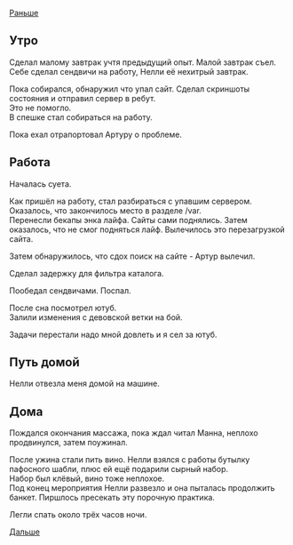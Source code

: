[Раньше](2019.12.05.md)  
## Утро
Сделал малому завтрак учтя предыдущий опыт. Малой завтрак съел. Себе сделал сендвичи на работу, Нелли её нехитрый завтрак.

Пока собирался, обнаружил что упал сайт. Сделал скриншоты состояния и отправил сервер в ребут.  
Это не помогло.  
В спешке стал собираться на работу.

Пока ехал отрапортовал Артуру о проблеме.
## Работа
Началась суета.

Как пришёл на работу, стал разбираться с упавшим сервером.  
Оказалось, что закончилось место в разделе /var.  
Перенесли бекапы энка лайфа. Сайты сами поднялись. Затем оказалось, что не смог подняться лайф. Вылечилось это перезагрузкой сайта.

Затем обнаружилось, что сдох поиск на сайте - Артур вылечил.

Сделал задержку для фильтра каталога.

Пообедал сендвичами. Поспал.

После сна посмотрел ютуб.  
Залили изменения с девовской ветки на бой.

Задачи перестали надо мной довлеть и я сел за ютуб.
## Путь домой
Нелли отвезла меня домой на машине.
## Дома
Пождался окончания массажа, пока ждал читал Манна, неплохо продвинулся, затем поужинал.

После ужина стали пить вино. Нелли взялся с работы бутылку пафосного шабли, плюс ей ещё подарили сырный набор.  
Набор был клёвый, вино тоже неплохое.  
Под конец мероприятия Нелли развезло и она пыталась продолжить банкет. Пиршлось пресекать эту порочную практика.

Легли спать около трёх часов ночи.

[Дальше](2019.12.07.md)